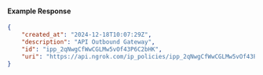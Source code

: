 <!-- Code generated for API Clients. DO NOT EDIT. -->

#### Example Response

```json
{
	"created_at": "2024-12-18T10:07:29Z",
	"description": "API Outbound Gateway",
	"id": "ipp_2qNwgCfWwCGLMw5vOf43P6C2bHK",
	"uri": "https://api.ngrok.com/ip_policies/ipp_2qNwgCfWwCGLMw5vOf43P6C2bHK"
}
```
